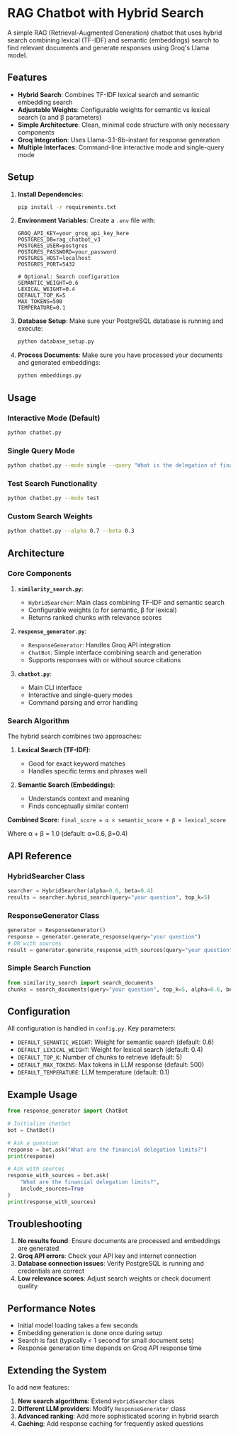 # RAG Chatbot with Hybrid Search

A simple RAG (Retrieval-Augmented Generation) chatbot that uses hybrid search combining lexical (TF-IDF) and semantic (embeddings) search to find relevant documents and generate responses using Groq's Llama model.

## Features

- **Hybrid Search**: Combines TF-IDF lexical search and semantic embedding search
- **Adjustable Weights**: Configurable weights for semantic vs lexical search (α and β parameters)
- **Simple Architecture**: Clean, minimal code structure with only necessary components
- **Groq Integration**: Uses Llama-3.1-8b-instant for response generation
- **Multiple Interfaces**: Command-line interactive mode and single-query mode

## Setup

1. **Install Dependencies**:
   ```bash
   pip install -r requirements.txt
   ```

2. **Environment Variables**:
   Create a `.env` file with:
   ```
   GROQ_API_KEY=your_groq_api_key_here
   POSTGRES_DB=rag_chatbot_v3
   POSTGRES_USER=postgres
   POSTGRES_PASSWORD=your_password
   POSTGRES_HOST=localhost
   POSTGRES_PORT=5432
   
   # Optional: Search configuration
   SEMANTIC_WEIGHT=0.6
   LEXICAL_WEIGHT=0.4
   DEFAULT_TOP_K=5
   MAX_TOKENS=500
   TEMPERATURE=0.1
   ```

3. **Database Setup**:
   Make sure your PostgreSQL database is running and execute:
   ```bash
   python database_setup.py
   ```

4. **Process Documents**:
   Make sure you have processed your documents and generated embeddings:
   ```bash
   python embeddings.py
   ```

## Usage

### Interactive Mode (Default)
```bash
python chatbot.py
```

### Single Query Mode
```bash
python chatbot.py --mode single --query "What is the delegation of financial authority?" --sources
```

### Test Search Functionality
```bash
python chatbot.py --mode test
```

### Custom Search Weights
```bash
python chatbot.py --alpha 0.7 --beta 0.3
```

## Architecture

### Core Components

1. **`similarity_search.py`**: 
   - `HybridSearcher`: Main class combining TF-IDF and semantic search
   - Configurable weights (α for semantic, β for lexical)
   - Returns ranked chunks with relevance scores

2. **`response_generator.py`**:
   - `ResponseGenerator`: Handles Groq API integration
   - `ChatBot`: Simple interface combining search and generation
   - Supports responses with or without source citations

3. **`chatbot.py`**:
   - Main CLI interface
   - Interactive and single-query modes
   - Command parsing and error handling

### Search Algorithm

The hybrid search combines two approaches:

1. **Lexical Search (TF-IDF)**: 
   - Good for exact keyword matches
   - Handles specific terms and phrases well

2. **Semantic Search (Embeddings)**:
   - Understands context and meaning
   - Finds conceptually similar content

**Combined Score**: `final_score = α × semantic_score + β × lexical_score`

Where α + β = 1.0 (default: α=0.6, β=0.4)

## API Reference

### HybridSearcher Class
```python
searcher = HybridSearcher(alpha=0.6, beta=0.4)
results = searcher.hybrid_search(query="your question", top_k=5)
```

### ResponseGenerator Class
```python
generator = ResponseGenerator()
response = generator.generate_response(query="your question")
# OR with sources
result = generator.generate_response_with_sources(query="your question")
```

### Simple Search Function
```python
from similarity_search import search_documents
chunks = search_documents(query="your question", top_k=5, alpha=0.6, beta=0.4)
```

## Configuration

All configuration is handled in `config.py`. Key parameters:

- `DEFAULT_SEMANTIC_WEIGHT`: Weight for semantic search (default: 0.6)
- `DEFAULT_LEXICAL_WEIGHT`: Weight for lexical search (default: 0.4)  
- `DEFAULT_TOP_K`: Number of chunks to retrieve (default: 5)
- `DEFAULT_MAX_TOKENS`: Max tokens in LLM response (default: 500)
- `DEFAULT_TEMPERATURE`: LLM temperature (default: 0.1)

## Example Usage

```python
from response_generator import ChatBot

# Initialize chatbot
bot = ChatBot()

# Ask a question
response = bot.ask("What are the financial delegation limits?")
print(response)

# Ask with sources
response_with_sources = bot.ask(
    "What are the financial delegation limits?", 
    include_sources=True
)
print(response_with_sources)
```

## Troubleshooting

1. **No results found**: Ensure documents are processed and embeddings are generated
2. **Groq API errors**: Check your API key and internet connection
3. **Database connection issues**: Verify PostgreSQL is running and credentials are correct
4. **Low relevance scores**: Adjust search weights or check document quality

## Performance Notes

- Initial model loading takes a few seconds
- Embedding generation is done once during setup
- Search is fast (typically < 1 second for small document sets)
- Response generation time depends on Groq API response time

## Extending the System

To add new features:

1. **New search algorithms**: Extend `HybridSearcher` class
2. **Different LLM providers**: Modify `ResponseGenerator` class
3. **Advanced ranking**: Add more sophisticated scoring in hybrid search
4. **Caching**: Add response caching for frequently asked questions

